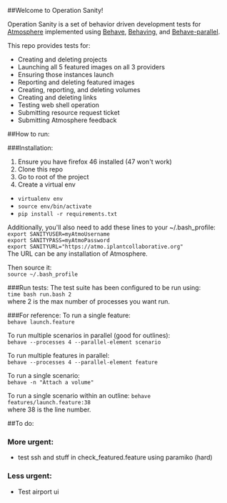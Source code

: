 ##Welcome to Operation Sanity!

Operation Sanity is a set of behavior driven development tests for <a href="https://github.com/iPlantCollaborativeOpenSource/atmosphere">Atmosphere</a> implemented using <a href="https://github.com/behave/behave">Behave</a>, <a href="https://github.com/ggozad/behaving">Behaving</a>, and <a href="https://github.com/vishalm/behave-parallel">Behave-parallel</a>.

This repo provides tests for:

* Creating and deleting projects
* Launching all 5 featured images on all 3 providers
* Ensuring those instances launch 
* Reporting and deleting featured images
* Creating, reporting, and deleting volumes
* Creating and deleting links
* Testing web shell operation 
* Submitting resource request ticket
* Submitting Atmosphere feedback

##How to run:

###Installation: 
1. Ensure you have firefox 46 installed (47 won't work)
1. Clone this repo
1. Go to root of the project
1. Create a virtual env 

* `virtualenv env`
* `source env/bin/activate`
* `pip install -r requirements.txt`

Additionally, you'll also need to add these lines to your ~/.bash_profile:  
`export SANITYUSER=myAtmoUsername`  
`export SANITYPASS=myAtmoPassword`  
`export SANITYURL="https://atmo.iplantcollaborative.org"`  
The URL can be any installation of Atmosphere.


Then source it:  
`source ~/.bash_profile`

###Run tests:
The test suite has been configured to be run using:  
`time bash run.bash 2`  
where 2 is the max number of processes you want run.

###For reference:
To run a single feature:  
`behave launch.feature`

To run multiple scenarios in parallel (good for outlines):  
`behave --processes 4 --parallel-element scenario`

To run multiple features in parallel:  
`behave --processes 4 --parallel-element feature`

To run a single scenario:  
`behave -n "Attach a volume"`

To run a single scenario within an outline:
`behave features/launch.feature:38`  
where 38 is the line number.

##To do:
### More urgent:
- test ssh and stuff in check_featured.feature using paramiko (hard)

### Less urgent:
- Test airport ui